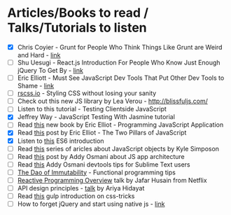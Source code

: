 # Articles/Books to read / Talks/Tutorials to listen

- [x] Chris Coyier - Grunt for People Who Think Things Like Grunt are Weird and Hard - [link](https://24ways.org/2013/grunt-is-not-weird-and-hard/)
- [ ] Shu Uesugi - React.js Introduction For People Who Know Just Enough jQuery To Get By - [link](http://reactfordesigners.com/labs/reactjs-introduction-for-people-who-know-just-enough-jquery-to-get-by/)
- [ ] Eric Elliott - Must See JavaScript Dev Tools That Put Other Dev Tools to Shame - [link](https://medium.com/javascript-scene/must-see-javascript-dev-tools-that-put-other-dev-tools-to-shame-aca6d3e3d925#.y3bk0mv2c)
- [ ] [rscss.io](http://rscss.io/index.html) - Styling CSS without losing your sanity
- [ ] Check out this new JS library by Lea Verou - http://blissfuljs.com/
- [ ] Listen to this tutorial - Testing Clientside JavaScript
- [x] Jeffrey Way - JavaScript Testing With Jasmine tutorial
- [ ] Read [this](https://ericelliottjs.com/product/programming-javascript-applications-paper-ebook-bundle/) new book by Eric Elliot - Programming JavaScript Application
- [x] Read [this](https://medium.com/javascript-scene/the-two-pillars-of-javascript-ee6f3281e7f3#.p3ozj07cv) post by Eric Elliot - The Two Pillars of JavaScript
- [x] Listen to [this](https://www.youtube.com/watch?v=3QOh955yh0Y&feature=youtu.be&a) ES6 introduction
- [ ] Read [this](https://davidwalsh.name/javascript-objects) series of aricles about JavaScript objects by Kyle Simposon
- [ ] Read [this](https://medium.com/google-developers/javascript-application-architecture-on-the-road-to-2015-d8125811101b#.m9ps4ipvv) post by Addy Osmani about JS app architecture
- [ ] Read [this](https://medium.com/google-developers/devtools-tips-for-sublime-text-users-cdd559ee80f8#.w0u538hsc) Addy Osmani devtools tips for Sublime Text users
- [ ] [The Dao of Immutability](https://medium.com/javascript-scene/the-dao-of-immutability-9f91a70c88cd#.nlefv847s) - Functional programming tips
- [ ] [Reactive Programming Overview](https://www.youtube.com/watch?v=dwP1TNXE6fc) talk by Jafar Husain from Netflix
- [ ] API design principles - [talk](https://www.youtube.com/watch?v=HYl7ReNB5TA) by Ariya Hidayat
- [ ] Read [this](https://css-tricks.com/gulp-for-beginners/) gulp introduction on css-tricks
- [ ] How to forget jQuery and start using native js - [link](http://blog.romanliutikov.com/post/63383858003/how-to-forget-about-jquery-and-start-using-native)
